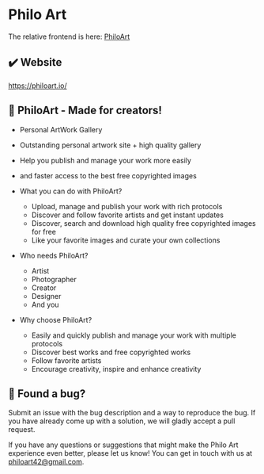 # Philo Art

The relative frontend is here: [PhiloArt](https://github.com/Philo-Li/philoart)

## ✔️ Website

https://philoart.io/

## 🚀 PhiloArt - Made for creators!

- Personal ArtWork Gallery
- Outstanding personal artwork site + high quality gallery
- Help you publish and manage your work more easily
- and faster access to the best free copyrighted images

- What you can do with PhiloArt?
  - Upload, manage and publish your work with rich protocols
  - Discover and follow favorite artists and get instant updates
  - Discover, search and download high quality free copyrighted images for free
  - Like your favorite images and curate your own collections

- Who needs PhiloArt?
  - Artist
  - Photographer
  - Creator
  - Designer
  - And you

- Why choose PhiloArt?
  - Easily and quickly publish and manage your work with multiple protocols
  - Discover best works and free copyrighted works
  - Follow favorite artists
  - Encourage creativity, inspire and enhance creativity

## 🐛 Found a bug?

Submit an issue with the bug description and a way to reproduce the bug. If you have already come up with a solution, we will gladly accept a pull request.

If you have any questions or suggestions that might make the Philo Art experience even better, please let us know! You can get in touch with us at philoart42@gmail.com.

